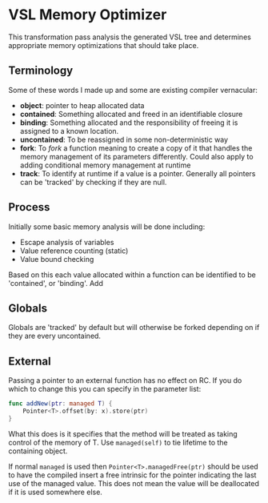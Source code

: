 # VSL Memory Optimizer
This transformation pass analysis the generated VSL tree and determines
appropriate memory optimizations that should take place.

## Terminology
Some of these words I made up and some are existing compiler vernacular:

 - **object**: pointer to heap allocated data
 - **contained**: Something allocated and freed in an identifiable closure
 - **binding**: Something allocated and the responsibility of freeing it is
                assigned to a known location.
 - **uncontained**: To be reassigned in some non-deterministic way
 - **fork**: To _fork_ a function meaning to create a copy of it that handles
             the memory management of its parameters differently. Could also
             apply to adding conditional memory management at runtime
 - **track**: To identify at runtime if a value is a pointer. Generally all
              pointers can be 'tracked' by checking if they are null.

## Process
Initially some basic memory analysis will be done including:

 - Escape analysis of variables
 - Value reference counting (static)
 - Value bound checking

Based on this each value allocated within a function can be identified to be
'contained', or 'binding'. Add

## Globals
Globals are 'tracked' by default but will otherwise be forked depending on if
they are every uncontained.

## External
Passing a pointer to an external function has no effect on RC. If you do which
to change this you can specify in the parameter list:

```swift
func addNew(ptr: managed T) {
    Pointer<T>.offset(by: x).store(ptr)
}
```

What this does is it specifies that the method will be treated as taking control
of the memory of T. Use `managed(self)` to tie lifetime to the containing object.

If normal `managed` is used then `Pointer<T>.managedFree(ptr)` should be used
to have the compiled insert a free intrinsic for the pointer indicating the last
use of the managed value. This does not mean the value will be deallocated if it
is used somewhere else.
